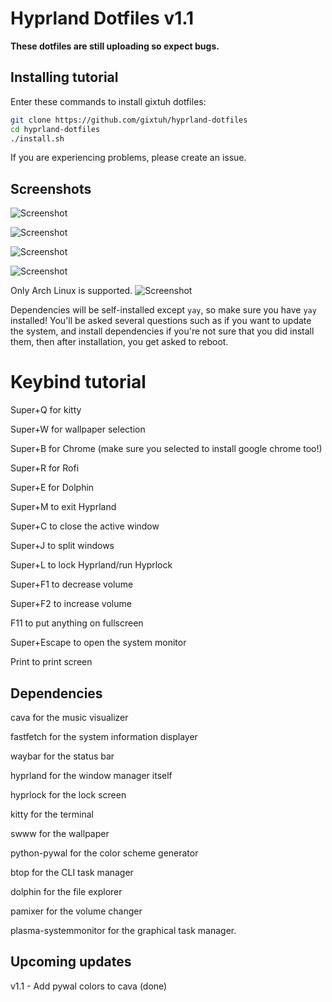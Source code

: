 # Hyprland Dotfiles v1.1

**These dotfiles are still uploading so expect bugs.**

## Installing tutorial

Enter these commands to install gixtuh dotfiles:
```bash
git clone https://github.com/gixtuh/hyprland-dotfiles
cd hyprland-dotfiles
./install.sh
```
If you are experiencing problems, please create an issue.

## Screenshots

![Screenshot](https://github.com/user-attachments/assets/20be3df6-0512-46d0-9960-cf5ccde22978)

![Screenshot](https://github.com/user-attachments/assets/91b5fb00-2a39-40cd-93a6-cc9e5beaba0d)

![Screenshot](https://github.com/user-attachments/assets/9e8dd747-5d1d-4dee-905e-885a80bd6af7)

![Screenshot](https://github.com/user-attachments/assets/f8bcb505-1f4e-40b4-a75b-1fc9655f4312)

Only Arch Linux is supported. ![Screenshot](https://github.com/user-attachments/assets/05aeac22-145c-49d1-a03b-0ac6dd6b6f6e)



Dependencies will be self-installed except `yay`, so make sure you have `yay` installed!
You'll be asked several questions such as if you want to update the system, and install dependencies if you're not sure that you did install them, then after installation, you get asked to reboot.

# Keybind tutorial

Super+Q for kitty

Super+W for wallpaper selection

Super+B for Chrome (make sure you selected to install google chrome too!)

Super+R for Rofi

Super+E for Dolphin

Super+M to exit Hyprland

Super+C to close the active window

Super+J to split windows

Super+L to lock Hyprland/run Hyprlock

Super+F1 to decrease volume

Super+F2 to increase volume

F11 to put anything on fullscreen

Super+Escape to open the system monitor

Print to print screen

## Dependencies

cava for the music visualizer

fastfetch for the system information displayer

waybar for the status bar

hyprland for the window manager itself

hyprlock for the lock screen

kitty for the terminal

swww for the wallpaper

python-pywal for the color scheme generator

btop for the CLI task manager

dolphin for the file explorer

pamixer for the volume changer

plasma-systemmonitor for the graphical task manager.

## Upcoming updates

v1.1 - Add pywal colors to cava (done)
